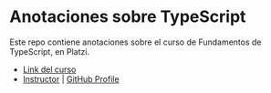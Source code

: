 # Anotaciones sobre TypeScript

Este repo contiene anotaciones sobre el curso de Fundamentos de TypeScript, en Platzi.

+ [Link del curso](https://platzi.com/cursos/typescript/)
+ [Instructor](https://platzi.com/profes/nicobytes/) | [GitHub Profile](https://github.com/nicobytes)

